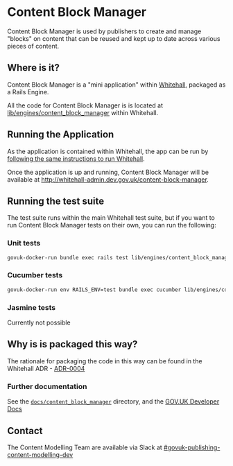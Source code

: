 # Content Block Manager

Content Block Manager is used by publishers to create and manage "blocks" on content
that can be reused and kept up to date across various pieces of content.

## Where is it?

Content Block Manager is a "mini application" within [Whitehall](https://github.com/alphagov/whitehall),
packaged as a Rails Engine.

All the code for Content Block Manager is is located at
[lib/engines/content_block_manager](https://github.com/alphagov/whitehall/tree/main/lib/engines/content_block_manager)
within Whitehall.

## Running the Application

As the application is contained within Whitehall, the app can be run by [following the
same instructions to run Whitehall](https://github.com/alphagov/whitehall?tab=readme-ov-file#running-the-application).

Once the application is up and running, Content Block Manager will be available at http://whitehall-admin.dev.gov.uk/content-block-manager.

## Running the test suite

The test suite runs within the main Whitehall test suite, but if you want to run Content Block Manager
tests on their own, you can run the following:

### Unit tests

```bash
govuk-docker-run bundle exec rails test lib/engines/content_block_manager/test/**/*
```

### Cucumber tests

```bash
govuk-docker-run env RAILS_ENV=test bundle exec cucumber lib/engines/content_block_manager/features/
```

### Jasmine tests

Currently not possible

## Why is is packaged this way?

The rationale for packaging the code in this way can be found in the Whitehall ADR - [ADR-0004](https://github.com/alphagov/whitehall/blob/main/docs/adr/0004-content-object-store-added-with-a-rails-engine.md)

### Further documentation

See the [`docs/content_block_manager`](https://github.com/alphagov/whitehall/blob/main/docs/content_block_manager) 
directory, and the [GOV.UK Developer Docs](https://docs.publishing.service.gov.uk/content-modelling/)

## Contact

The Content Modelling Team are available via Slack at [#govuk-publishing-content-modelling-dev](https://gds.slack.com/archives/C0776B04EJU)
